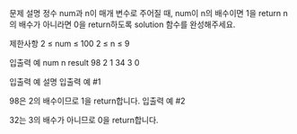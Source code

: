 문제 설명
정수 num과 n이 매개 변수로 주어질 때, num이 n의 배수이면 1을 return n의 배수가 아니라면 0을 return하도록 solution 함수를 완성해주세요.

제한사항
2 ≤ num ≤ 100
2 ≤ n ≤ 9

입출력 예
num	n	result
98	2	1
34	3	0

입출력 예 설명
입출력 예 #1

98은 2의 배수이므로 1을 return합니다.
입출력 예 #2

32는 3의 배수가 아니므로 0을 return합니다.